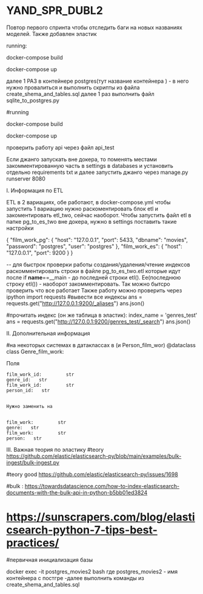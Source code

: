 # YAND_SPR_DUBL2
Повтор первого спринта чтобы отследить баги на новых названиях моделей. Также добавлен эластик  

running:

docker-compose build

docker-compose up

далее 1 РАЗ в контейнере postgres(тут название контейнера ) - в него нужно провалиться и выполнить скрипты из файла create_shema_and_tables.sql
далее 1 раз выполнить файл sqlite_to_postgres.py



#running

docker-compose build

docker-compose up

проверить работу api через файл api_test

Если джанго запускать вне докера, то поменять местами закомментированную часть в settings в databases и установить отдельно requirements txt и далее запустить джанго через manage.py runserver 8080


I. Информация по ETL

ETL в 2 вариациях, обе работают, в docker-compose.yml чтобы запустить 1 вариацию нужно раскоментировать блок etl и закоментировать etl_two, сейчас наоборот.
Чтобы запустить файл etl в папке pg_to_es_two вне докера, нужно в settings поставить такие настройки 

{
  "film_work_pg": {
    "host": "127.0.0.1",
    "port": 5433,
    "dbname": "movies",
    "password": "postgres",
    "user": "postgres"
  },
  "film_work_es": {
    "host": "127.0.0.1",
    "port": 9200
  }
}

-- для быстрок проверки работы создания/удаления/чтение индексов раскомментировать строки в файле pg_to_es_two.etl которые идут после if __name__==__main - до последней строки etl(). Ее(последнюю строку etl()) - наоборот закомментировать. Так можно бытсро проверить что все работает
Также работу можно проверить через ipython
import requests
#вывести все индексы 
 ans = requests.get("http://127.0.0.1:9200/_aliases")
 ans.json()

#прочитать индекс (он же таблица в эластик):
index_name = 'genres_test'
ans = requests.get("http://127.0.0.1:9200/genres_test/_search")
ans.json()





II. Дополнительная информация 

#на некоторых системах в датаклассах в (и Person_film_wor)
@dataclass
class Genre_film_work:

Поля  

    film_work_id:         str
    genre_id:   str
    film_work_id:         str
    person_id:   str
    
    
    Нужно заменить на 
    
    
    film_work:         str
    genre:   str
    film_work:         str
    person:   str


III.
Важная теория по эластику
#teory https://github.com/elastic/elasticsearch-py/blob/main/examples/bulk-ingest/bulk-ingest.py

#teory good https://github.com/elastic/elasticsearch-py/issues/1698

#bulk : https://towardsdatascience.com/how-to-index-elasticsearch-documents-with-the-bulk-api-in-python-b5bb01ed3824

# https://sunscrapers.com/blog/elasticsearch-python-7-tips-best-practices/

#первичная инициализация базы 

docker exec -it postgres_movies2 bash где postgres_movies2 - имя контейнера с постгре
-далее выполнить команды из create_shema_and_tables.sql
